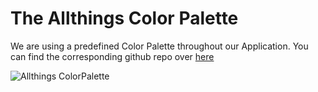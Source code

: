 # The Allthings Color Palette

We are using a predefined Color Palette throughout our Application. You can find 
the corresponding github repo over [here](https://github.com/allthings/colors)

![Allthings ColorPalette](https://raw.githubusercontent.com/allthings/developers/master/design-guide/visual-guide/assets/colors/colors.png)
